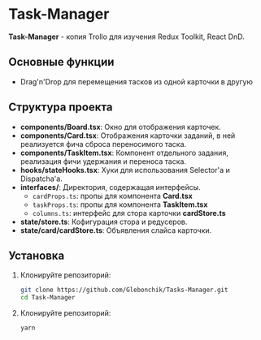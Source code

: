 # Task-Manager

**Task-Manager** - копия Trollo для изучения Redux Toolkit, React DnD.  

## Основные функции
- Drag'n'Drop для перемещения тасков из одной карточки в другую


## Структура проекта

- **components/Board.tsx**: Окно для отображения карточек.
- **components/Сard.tsx**: Отображения карточки заданий, в ней реализуется фича сброса переносимого таска.
- **components/TaskItem.tsx**: Компонент отдельного задания, реализация фичи удержания и переноса таска.
- **hooks/stateHooks.tsx**: Хуки для использования Selector'а и Dispatcha'а.
- **interfaces/**: Директория, содержащая интерфейсы.
  - `cardProps.ts`: пропы для компонента **Card.tsx**
  - `taskProps.ts`: пропы для компонента **TaskItem.tsx**
  - `columns.ts`: интерфейс для стора карточки **cardStore.ts**
- **state/store.ts**: Кофигурация стора и редусеров.
- **state/card/cardStore.ts**: Объявления слайса карточки.

## Установка

1. Клонируйте репозиторий:
   ```bash
   git clone https://github.com/Glebonchik/Tasks-Manager.git
   cd Task-Manager

1. Клонируйте репозиторий:
   ```bash
   yarn